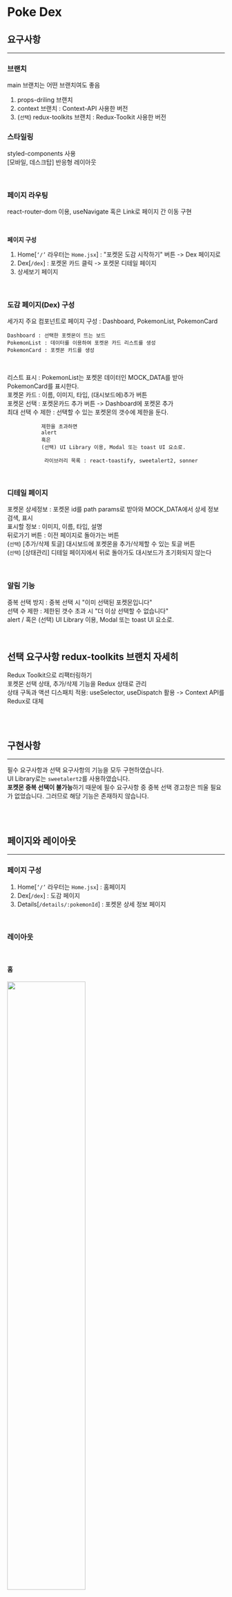 # Poke Dex

## 요구사항
-------------------
### 브랜치

main 브랜치는 어떤 브랜치여도 좋음
<br>
1. props-driling 브랜치
2. context 브랜치 : Context-API 사용한 버전
3. (`선택`) redux-toolkits 브랜치 : Redux-Toolkit 사용한 버전

### 스타일링

styled-components 사용<br>
[모바일, 데스크탑] 반응형 레이아웃

<br>

### 페이지 라우팅

react-router-dom 이용, useNavigate 혹은 Link로 페이지 간 이동 구현

<br>

**페이지 구성**

1. Home[`‘/’` 라우터는 `Home.jsx`] : "포켓몬 도감 시작하기" 버튼 -> Dex 페이지로<br>
2. Dex[`/dex`] : 포켓몬 카드 클릭 -> 포켓몬 디테일 페이지<br>
3. 상세보기 페이지

<br>

### 도감 페이지(Dex) 구성

세가지 주요 컴포넌트로 페이지 구성 : Dashboard,  PokemonList, PokemonCard

```
Dashboard : 선택한 포켓몬이 뜨는 보드
PokemonList : 데이터를 이용하여 포켓몬 카드 리스트를 생성
PokemonCard : 포켓몬 카드를 생성
```
<br>

리스트 표시 : PokemonList는 포켓몬 데이터인 MOCK_DATA를 받아 PokemonCard를 표시한다.<br>
포켓몬 카드 : 이름, 이미지, 타입, (대시보드에)추가 버튼<br>
포켓몬 선택 : 포켓몬카드 추가 버튼 -> Dashboard에 포켓몬 추가<br>
최대 선택 수 제한 : 선택할 수 있는 포켓몬의 갯수에 제한을 둔다.<br>

```
		   제한을 초과하면 
		   alert
		   혹은 
		   (선택) UI Library 이용, Modal 또는 toast UI 요소로.

		    라이브러리 목록 : react-toastify, sweetalert2, sonner
```

<br>

### 디테일 페이지

포켓몬 상세정보 : 포켓몬 id를 path params로 받아와 MOCK_DATA에서 상세 정보 검색, 표시<br>
표시할 정보 : 이미지, 이름, 타입, 설명<br>
뒤로가기 버튼 : 이전 페이지로 돌아가는 버튼<br>
(`선택`) [추가/삭제 토글] 대시보드에 포켓몬을 추가/삭제할 수 있는 토글 버튼<br>
(`선택`) [상태관리] 디테일 페이지에서 뒤로 돌아가도 대시보드가 초기화되지 않는다

<br>

### 알림 기능

중복 선택 방지 : 중복 선택 시 "이미 선택된 포켓몬입니다"<br>
선택 수 제한 : 제한된 갯수 초과 시 "더 이상 선택할 수 없습니다"<br>
alert / 혹은 (선택) UI Library 이용, Modal 또는 toast UI 요소로.<br>

<br>

## 선택 요구사항 redux-toolkits 브랜치 자세히

Redux Toolkit으로 리팩터링하기<br>
포켓몬 선택 상태, 추가/삭제 기능을 Redux 상태로 관리<br>
상태 구독과 액션 디스패치 적용: useSelector, useDispatch 활용 -> Context API를 Redux로 대체

<br><br>

## 구현사항
----------
필수 요구사항과 선택 요구사항의 기능을 모두 구현하였습니다.<br>
UI Library로는 `sweetalert2`를 사용하였습니다.<br>
**포켓몬 중복 선택이 불가능**하기 때문에 필수 요구사항 중 중복 선택 경고창은 띄울 필요가 없었습니다. 그러므로 해당 기능은 존재하지 않습니다.

<br><br>

## 페이지와 레이아웃
----------

### 페이지 구성
1. Home[`‘/’` 라우터는 `Home.jsx`] : 홈페이지
2. Dex[`/dex`] : 도감 페이지
3. Details[`/details/:pokemonId`] : 포켓몬 상세 정보 페이지

<br>

### 레이아웃

<br>

#### 홈
<img src='https://github.com/user-attachments/assets/f1273ef3-fdab-476f-94c6-72c59cc219cd' width='60%'>

로고 이미지와 도감 페이지로 가는 버튼이 있습니다

<br>

#### 도감
<img src='https://github.com/user-attachments/assets/ae3305db-dd70-49bc-ad7f-979b697fa7c1' width='60%'>

선택한 포켓몬을 볼 수 있는 슬롯, 포켓몬 카드 리스트를 보여주는 보드가 있습니다.<br>
포켓몬 카드에 표시되는 정보 중 타입에는 배경색을 넣어 가시성과 가독성을 높였습니다.

<br>

#### 상세
<img src='https://github.com/user-attachments/assets/4b129d5e-3e7d-4c9f-a76e-2e75e6971e2d' width='60%'>

포켓몬의 상세정보를 볼 수 있습니다.<br>
돌아가기 버튼과 포켓몬을 슬롯에 추가하는 버튼이 있습니다.

<br><br>

### 그 외 기능

<br>

#### 저장한 포켓몬 기억하기
<img src='https://github.com/user-attachments/assets/fa707e22-a110-4d75-8591-86b3b21c73f8' width='60%'>
<br>
도감 페이지와 상세 페이지를 오갈 때 저장해둔 포켓몬이 사라지지 않습니다.

<br><br>

#### 반응형 레이아웃
모든 페이지에 반응형 레이아웃이 적용되어 있습니다.

<br>

**홈**

<img src='https://github.com/user-attachments/assets/57652e60-6dd7-408d-96e3-2df7b02ca154' width='60%'>

<br><br>

**도감**

<img src='https://github.com/user-attachments/assets/82768765-0b0d-4f8d-8265-52f7f1092558' width='60%'>

<br><br>

**상세**

<img src='https://github.com/user-attachments/assets/a26ef45c-3e0f-4ab9-ad5f-84d71be5db00' width='60%'>

